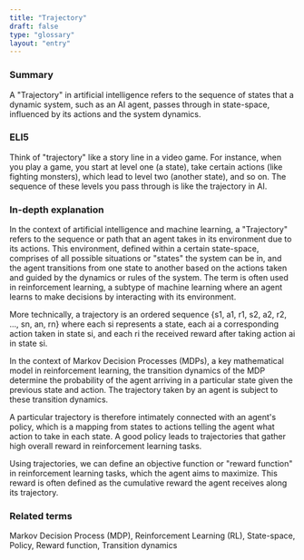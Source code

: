 ```yaml
---
title: "Trajectory"
draft: false
type: "glossary"
layout: "entry"
---
```


### Summary
A "Trajectory" in artificial intelligence refers to the sequence of states that a dynamic system, such as an AI agent, passes through in state-space, influenced by its actions and the system dynamics.

### ELI5
Think of "trajectory" like a story line in a video game. For instance, when you play a game, you start at level one (a state), take certain actions (like fighting monsters), which lead to level two (another state), and so on. The sequence of these levels you pass through is like the trajectory in AI.

### In-depth explanation
In the context of artificial intelligence and machine learning, a "Trajectory" refers to the sequence or path that an agent takes in its environment due to its actions. This environment, defined within a certain state-space, comprises of all possible situations or "states" the system can be in, and the agent transitions from one state to another based on the actions taken and guided by the dynamics or rules of the system. The term is often used in reinforcement learning, a subtype of machine learning where an agent learns to make decisions by interacting with its environment.

More technically, a trajectory is an ordered sequence {s1, a1, r1, s2, a2, r2, ..., sn, an, rn} where each si represents a state, each ai a corresponding action taken in state si, and each ri the received reward after taking action ai in state si.

In the context of Markov Decision Processes (MDPs), a key mathematical model in reinforcement learning, the transition dynamics of the MDP determine the probability of the agent arriving in a particular state given the previous state and action. The trajectory taken by an agent is subject to these transition dynamics.

A particular trajectory is therefore intimately connected with an agent's policy, which is a mapping from states to actions telling the agent what action to take in each state. A good policy leads to trajectories that gather high overall reward in reinforcement learning tasks.

Using trajectories, we can define an objective function or "reward function" in reinforcement learning tasks, which the agent aims to maximize. This reward is often defined as the cumulative reward the agent receives along its trajectory.

### Related terms
Markov Decision Process (MDP), Reinforcement Learning (RL), State-space, Policy, Reward function, Transition dynamics

